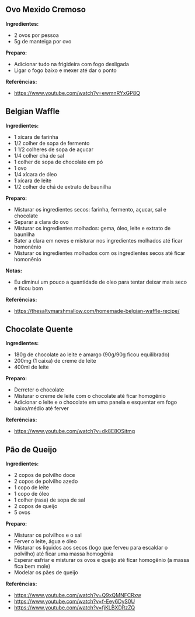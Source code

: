 ## Ovo Mexido Cremoso

**Ingredientes:**

- 2 ovos por pessoa
- 5g de manteiga por ovo

**Preparo:**

- Adicionar tudo na frigideira com fogo desligada
- Ligar o fogo baixo e mexer até dar o ponto

**Referências:**

- https://www.youtube.com/watch?v=ewmnRYxGP8Q


## Belgian Waffle

**Ingredientes:**

- 1 xícara de farinha
- 1/2 colher de sopa de fermento
- 1 1/2 colheres de sopa de açucar
- 1/4 colher chá de sal
- 1 colher de sopa de chocolate em pó
- 1 ovo
- 1/4 xícara de óleo
- 1 xícara de leite
- 1/2 colher de chá de extrato de baunilha

**Preparo:**

- Misturar os ingredientes secos: farinha, fermento, açucar, sal e chocolate
- Separar a clara do ovo
- Misturar os ingredientes molhados: gema, óleo, leite e extrato de baunilha
- Bater a clara em neves e misturar nos ingredientes molhados até ficar homonênio
- Misturar os ingredientes molhados com os ingredientes secos até ficar homonênio

**Notas:**

- Eu diminui um pouco a quantidade de oleo para tentar deixar mais seco e ficou bom

**Referências:**

- https://thesaltymarshmallow.com/homemade-belgian-waffle-recipe/


## Chocolate Quente

**Ingredientes:**

- 180g de chocolate ao leite e amargo (90g/90g ficou equilibrado)
- 200mg (1 caixa) de creme de leite
- 400ml de leite

**Preparo:**

- Derreter o chocolate
- Misturar o creme de leite com o chocolate até ficar homogênio
- Adicionar o leite e o chocolate em uma panela e esquentar em fogo baixo/médio até ferver

**Referências:**

- https://www.youtube.com/watch?v=dk8E8OSjtmg


## Pão de Queijo

**Ingredientes:**

- 2 copos de polvilho doce
- 2 copos de polvilho azedo
- 1 copo de leite
- 1 copo de óleo
- 1 colher (rasa) de sopa de sal
- 2 copos de queijo
- 5 ovos

**Preparo:**

- Misturar os polvilhos e o sal
- Ferver o leite, água e óleo
- Misturar os liquidos aos secos (logo que ferveu para escaldar o polvilho) até ficar uma massa homogênia
- Esperar esfriar e misturar os ovos e queijo até ficar homogênio (a massa fica bem mole)
- Modelar os pães de queijo

**Referências:**

- https://www.youtube.com/watch?v=Q9xQMNFCRxw
- https://www.youtube.com/watch?v=f-Eey6DyS0U
- https://www.youtube.com/watch?v=fjKLBXDRzZQ
